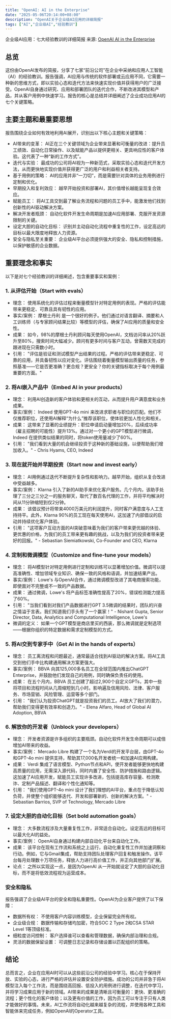 ```yaml
---
title: "OpenAI: AI in the Enterprise"
date: "2025-05-06T20:14:00+08:00"
description: "OpenAI关于企业级AI应用的详细简报"
tags: ["AI","企业级AI","经验教训"]  
---
```



企业级AI应用：七大经验教训的详细简报
来源: [OpenAI AI in the Enterprise](https://cdn.openai.com/business-guides-and-resources/ai-in-the-enterprise.pdf)

## 总览

这份由OpenAI发布的简报，分享了七家“前沿公司”在企业中采纳和应用人工智能（AI）的经验教训。报告强调，AI应用与传统的软件部署或云应用不同，它需要一种新的思维方式，即以实验心态和迭代方法来快速实现价值并获得用户的广泛接受。OpenAI自身通过研究、应用和部署团队的迭代合作，不断改进其模型和产品，并从客户用例中快速学习。报告的核心是总结并详细阐述了企业成功应用AI的七个关键策略。

## 主要主题和最重要思想

报告围绕企业如何有效地利用AI展开，识别出以下核心主题和关键策略：

- AI带来的变革： AI正在三个关键领域为企业带来显著和可衡量的改进：提升员工绩效、自动化日常操作、以及赋能产品以提供更相关、更具响应性的客户体验。这代表了一种“新的工作方式”。
- 迭代与实验： 最成功的公司将AI视为一种新范式，采取实验心态和迭代开发方法，从而更快地实现价值并获得更广泛的用户和利益相关者支持。
- 基于用例的策略： AI的应用并非“一刀切”，而是需要针对具体的业务用例进行定制和优化。
- 早期投入和复利效应： 越早开始投资和部署AI，其价值增长越能呈现复合效应。
- 赋能员工： 将AI工具交到最了解业务流程和问题的员工手中，能激发他们找到创新性的AI驱动解决方案。
- 解决开发者瓶颈： 自动化软件开发生命周期是加速AI应用部署、克服开发资源限制的关键。
- 设定大胆的自动化目标： 识别并主动自动化流程中重复性的工作，设定高远的目标以最大限度地释放人力资源。
- 安全与隐私至关重要： 企业级AI平台必须提供强大的安全、隐私和控制措施，以保护敏感的企业数据。

## 重要理念和事实

以下是对七个经验教训的详细阐述，包含重要事实和案例：

### 1. 从评估开始（Start with evals）

- 理念： 使用系统化的评估过程来衡量模型针对特定用例的表现。严格的评估能带来更稳定、可靠且具有韧性的应用。
- 事实/案例： 摩根士丹利 是一个很好的例子。他们通过对语言翻译、摘要和人工训练师（与专家顾问结果比较）等模型的评估，确保了AI应用的质量和安全性。
- 成果： 如今，98%的摩根士丹利顾问每天使用OpenAI，文档访问率从20%跃升至80%，搜索时间大幅减少。顾问有更多时间与客户互动，曾需数天完成的跟进现在只需数小时。
- 引用： "评估是验证和测试模型产出结果的过程。严格的评估带来更稳定、可靠的应用，并具备韧性以应对变化。评估围绕着衡量模型输出质量的任务，参照基准——它是否更准确？更合规？更安全？你的关键指标取决于每个用例最重要的方面。"

### 2. 将AI嵌入产品中（Embed AI in your products）

- 理念： 利用AI创造新的客户体验和更相关的互动，从而提升用户满意度和业务成果。
- 事实/案例： Indeed 使用GPT-4o mini 来改进求职者与职位的匹配。他们不仅推荐职位，还使用AI解释“为什么”推荐该职位，使体验更加人性化和相关。
- 成果： 这带来了显著的业绩提升：职位申请启动量增加20%，后续成功率（雇主招聘的可能性）提升13%。通过对一个更小的GPT模型进行微调，Indeed 在提供类似结果的同时，将token使用量减少了60%。
- 引用： "我们看到大量的机会继续投资于这种新的基础设施，以便帮助我们增加收入。" - Chris Hyams, CEO, Indeed

### 3. 现在就开始并早期投资（Start now and invest early）

- 理念： AI用例通过迭代不断提升复杂性和影响力。越早开始，组织从复合改进中受益越多。
- 事实/案例： Klarna 引入了新的AI助手来优化客户服务。几个月内，该助手处理了三分之三分之一的服务聊天，取代了数百名代理的工作，并将平均解决时间从11分钟缩短到仅2分钟。
- 成果： 该倡议预计将带来4000万美元的利润提升，同时客户满意度与人工支持持平。此外，Klarna 90%的员工现在每天使用AI，这加速了内部倡议的启动并持续优化客户体验。
- 引用： "这项客户互动方面的AI突破意味着为我们的客户带来更优越的体验、更优惠的价格，为我们的员工带来更有趣的挑战，以及为我们的投资者带来更好的回报。" - Sebastian Siemiatkowski, Co-Founder and CEO, Klarna

### 4. 定制和微调模型（Customize and fine-tune your models）

- 理念： 将AI模型针对特定用例进行定制和训练可以显著增加价值。微调可以提高准确性、增加领域专业知识、确保一致的风格和语调，并加速结果产出。
- 事实/案例： Lowe's 与OpenAI合作，通过微调模型改进了其电商搜索功能，即使面对不完整或不一致的产品数据。
- 成果： 通过微调，Lowe's 将产品标签准确性提高了20%，错误检测能力提高了60%。
- 引用： "当我们看到对我们产品数据进行GPT 3.5微调的结果时，团队的兴奋之情溢于言表。我们知道我们手头有了一个赢家！" - Nishant Gupta, Senior Director, Data, Analytics and Computational Intelligence, Lowe's
- 微调的定义： 如果一个GPT模型是商店里买的西装，那么微调就是定制选项——根据你组织的特定数据和需求定制模型的方式。

### 5. 将AI交到专家手中（Get AI in the hands of experts）

- 理念： 员工离流程和问题最近，通常最适合找到AI驱动的解决方案。将AI工具交到他们手中比构建通用解决方案更强大。
- 事实/案例： BBVA 向其125,000多名员工在全球范围内推出ChatGPT Enterprise，并鼓励他们发现自己的用例，同时确保负责任的使用。
- 成果： 在五个月内，BBVA 员工创建了超过2,900个自定义GPTs，其中一些将项目和流程时间从几周缩短到几小时。影响遍及信用风险、法律、客户服务、市场营销、风险管理、运营等多个部门。
- 引用： "我们认为投资ChatGPT就是投资我们的员工。AI放大了我们的潜力，帮助我们变得更有效率和创造力。" - Elena Alfaro, Head of Global AI Adoption, BBVA

### 6. 解放你的开发者（Unblock your developers）

- 理念： 开发者资源是许多组织的主要瓶颈。自动化软件开发生命周期可以成倍增加AI带来的收益。
- 事实/案例： Mercado Libre 构建了一个名为Verdi的开发平台层，由GPT-4o和GPT-4o mini 提供支持，帮助其17,000名开发者统一和加速AI应用构建。
- 成果： Verdi 集成了语言模型、Python节点和API，使开发者能够更快地构建高质量的应用，无需深入源代码，同时内置了安全性、防护措施和路由逻辑。这加速了AI应用开发，赋能员工实现许多改进，包括提高库存容量、检测欺诈、定制产品描述、翻译和个性化通知等。
- 引用： "我们使用GPT-4o mini 设计了我们理想的AI平台，重点在于降低认知负荷，并使整个组织能够迭代、开发和部署新的、创新的解决方案。" - Sebastian Barrios, SVP of Technology, Mercado Libre

### 7. 设定大胆的自动化目标（Set bold automation goals）

- 理念： 大多数流程涉及大量重复性工作，非常适合自动化。设定高远的目标可以最大化AI的益处。
- 事实/案例： OpenAI自身通过构建内部自动化平台来自动化工作。
- 成果： 该平台在现有工作流和系统之上运行，自动化重复性工作并加速洞察和行动。例如，它与Gmail集成，帮助支持团队处理客户回复和触发操作。该平台每月处理数十万项任务，释放人力进行高价值工作，并正向其他部门扩展。
- 论点： 之所以实现这一点，是因为OpenAI 从一开始就设定了大胆的自动化目标，而不是将低效流程视为运营成本。

### 安全和隐私

报告强调了企业级AI平台的安全和隐私重要性。OpenAI为企业客户提供了以下保障：

- 数据所有权： 不使用客户内容训练模型，企业保留完全所有权。
- 企业级合规： 数据传输和存储均加密，符合SOC 2 Type 2和CSA STAR Level 1等顶级标准。
- 细粒度访问控制： 客户选择谁可以查看和管理数据，确保内部治理和合规。
- 灵活的数据保留设置： 可调整日志记录和存储设置以匹配组织的策略。

## 结论

总而言之，企业在应用AI时可以从这些前沿公司的经验中学习。核心在于保持开放、实验的心态，进行严格的评估并设置安全防护措施。成功的公司并非急于将AI模型注入每个工作流，而是围绕高回报、低投入的用例进行调整，在迭代中学习，并将学习成果应用于新的领域。AI带来的成果是清晰且可衡量的：更快、更准确的流程；更个性化的客户体验；以及更有价值的工作，因为员工可以专注于只有人类才能做好的事情。未来，AI工作流将自动化越来越复杂的流程，并使用各种工具和智能体来完成任务，例如OpenAI的Operator工具。

